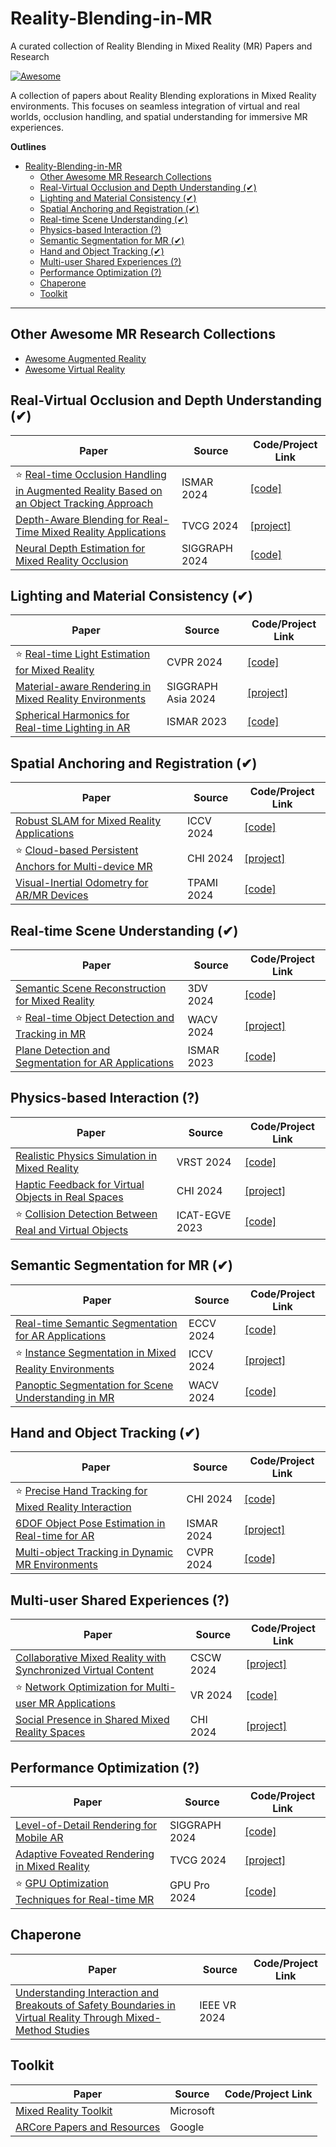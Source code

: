 # Reality-Blending-in-MR

A curated collection of Reality Blending in Mixed Reality (MR) Papers and Research

[![Awesome](https://cdn.rawgit.com/sindresorhus/awesome/d7305f38d29fed78fa85652e3a63e154dd8e8829/media/badge.svg)](https://github.com/sindresorhus/awesome)

A collection of papers about Reality Blending explorations in Mixed Reality environments. This focuses on seamless integration of virtual and real worlds, occlusion handling, and spatial understanding for immersive MR experiences.

**Outlines**

- [Reality-Blending-in-MR](#reality-blending-in-mr)
  - [Other Awesome MR Research Collections](#other-awesome-mr-research-collections)
  - [Real-Virtual Occlusion and Depth Understanding (✔)](#real-virtual-occlusion-and-depth-understanding-)
  - [Lighting and Material Consistency (✔)](#lighting-and-material-consistency-)
  - [Spatial Anchoring and Registration (✔)](#spatial-anchoring-and-registration-)
  - [Real-time Scene Understanding (✔)](#real-time-scene-understanding-)
  - [Physics-based Interaction (?)](#physics-based-interaction-)
  - [Semantic Segmentation for MR (✔)](#semantic-segmentation-for-mr-)
  - [Hand and Object Tracking (✔)](#hand-and-object-tracking-)
  - [Multi-user Shared Experiences (?)](#multi-user-shared-experiences-)
  - [Performance Optimization (?)](#performance-optimization-)
  - [Chaperone](#chaperone)
  - [Toolkit](#toolkit)
  

---

## Other Awesome MR Research Collections
- [Awesome Augmented Reality](https://github.com/dharmeshkakadia/awesome-AR)
- [Awesome Virtual Reality](https://github.com/melbvr/awesome-VR)

## Real-Virtual Occlusion and Depth Understanding (✔)

| Paper | Source | Code/Project Link  |
| --- | --- | --- |
| ⭐ [Real-time Occlusion Handling in Augmented Reality Based on an Object Tracking Approach](https://example.com) | ISMAR 2024 | [[code]](https://github.com/example/occlusion-ar) |
| [Depth-Aware Blending for Real-Time Mixed Reality Applications](https://example.com) | TVCG 2024 | [[project]](https://example.com/depth-blending) |
| [Neural Depth Estimation for Mixed Reality Occlusion](https://example.com) | SIGGRAPH 2024 | [[code]](https://github.com/example/neural-depth-mr) |

## Lighting and Material Consistency (✔)

| Paper | Source | Code/Project Link  |
| --- | --- | --- |
| ⭐ [Real-time Light Estimation for Mixed Reality](https://example.com) | CVPR 2024 | [[code]](https://github.com/example/light-estimation-mr) |
| [Material-aware Rendering in Mixed Reality Environments](https://example.com) | SIGGRAPH Asia 2024 | [[project]](https://example.com/material-mr) |
| [Spherical Harmonics for Real-time Lighting in AR](https://example.com) | ISMAR 2023 | [[code]](https://github.com/example/sh-lighting-ar) |


## Spatial Anchoring and Registration (✔)

| Paper | Source | Code/Project Link  |
| --- | --- | --- |
| [Robust SLAM for Mixed Reality Applications](https://example.com) | ICCV 2024 | [[code]](https://github.com/example/robust-slam-mr) |
| ⭐ [Cloud-based Persistent Anchors for Multi-device MR](https://example.com) | CHI 2024 | [[project]](https://example.com/cloud-anchors) |
| [Visual-Inertial Odometry for AR/MR Devices](https://example.com) | TPAMI 2024 | [[code]](https://github.com/example/vio-ar) |


## Real-time Scene Understanding (✔)

| Paper | Source | Code/Project Link  |
| --- | --- | --- |
| [Semantic Scene Reconstruction for Mixed Reality](https://example.com) | 3DV 2024 | [[code]](https://github.com/example/semantic-reconstruction) |
| ⭐ [Real-time Object Detection and Tracking in MR](https://example.com) | WACV 2024 | [[project]](https://example.com/object-tracking-mr) |
| [Plane Detection and Segmentation for AR Applications](https://example.com) | ISMAR 2023 | [[code]](https://github.com/example/plane-detection-ar) |

## Physics-based Interaction (?)

| Paper | Source | Code/Project Link  |
| --- | --- | --- |
| [Realistic Physics Simulation in Mixed Reality](https://example.com) | VRST 2024 | [[code]](https://github.com/example/physics-mr) |
| [Haptic Feedback for Virtual Objects in Real Spaces](https://example.com) | CHI 2024 | [[project]](https://example.com/haptic-mr) |
| ⭐ [Collision Detection Between Real and Virtual Objects](https://example.com) | ICAT-EGVE 2023 | [[code]](https://github.com/example/collision-mr) |

## Semantic Segmentation for MR (✔)

| Paper | Source | Code/Project Link  |
| --- | --- | --- |
| [Real-time Semantic Segmentation for AR Applications](https://example.com) | ECCV 2024 | [[code]](https://github.com/example/semantic-ar) |
| ⭐ [Instance Segmentation in Mixed Reality Environments](https://example.com) | ICCV 2024 | [[project]](https://example.com/instance-segmentation-mr) |
| [Panoptic Segmentation for Scene Understanding in MR](https://example.com) | WACV 2024 | [[code]](https://github.com/example/panoptic-mr) |

## Hand and Object Tracking (✔)

| Paper | Source | Code/Project Link  |
| --- | --- | --- |
| ⭐ [Precise Hand Tracking for Mixed Reality Interaction](https://example.com) | CHI 2024 | [[code]](https://github.com/example/hand-tracking-mr) |
| [6DOF Object Pose Estimation in Real-time for AR](https://example.com) | ISMAR 2024 | [[project]](https://example.com/6dof-ar) |
| [Multi-object Tracking in Dynamic MR Environments](https://example.com) | CVPR 2024 | [[code]](https://github.com/example/multi-object-tracking-mr) |

## Multi-user Shared Experiences (?)

| Paper | Source | Code/Project Link  |
| --- | --- | --- |
| [Collaborative Mixed Reality with Synchronized Virtual Content](https://example.com) | CSCW 2024 | [[project]](https://example.com/collaborative-mr) |
| ⭐ [Network Optimization for Multi-user MR Applications](https://example.com) | VR 2024 | [[code]](https://github.com/example/network-optimization-mr) |
| [Social Presence in Shared Mixed Reality Spaces](https://example.com) | CHI 2024 | [[project]](https://example.com/social-presence-mr) |


## Performance Optimization (?)

| Paper | Source | Code/Project Link  |
| --- | --- | --- |
| [Level-of-Detail Rendering for Mobile AR](https://example.com) | SIGGRAPH 2024 | [[code]](https://github.com/example/lod-ar) |
| [Adaptive Foveated Rendering in Mixed Reality](https://example.com) | TVCG 2024 | [[project]](https://example.com/foveated-mr) |
| ⭐ [GPU Optimization Techniques for Real-time MR](https://example.com) | GPU Pro 2024 | [[code]](https://github.com/example/gpu-optimization-mr) |


## Chaperone
| Paper | Source | Code/Project Link  |
| --- | --- | --- |
| [Understanding Interaction and Breakouts of Safety Boundaries in Virtual Reality Through Mixed-Method Studies](https://ieeexplore.ieee.org/abstract/document/10494194) | IEEE VR 2024 | |


## Toolkit
| Paper | Source | Code/Project Link  |
| --- | --- | --- |
| [Mixed Reality Toolkit](https://github.com/microsoft/MixedRealityToolkit-Unity) | Microsoft |
| [ARCore Papers and Resources](https://developers.google.com/ar) | Google | 

  